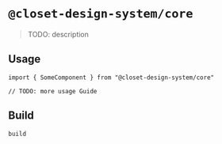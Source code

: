 # `@closet-design-system/core`

> TODO: description

## Usage

```
import { SomeComponent } from "@closet-design-system/core"

// TODO: more usage Guide
```

## Build

```
build
```

